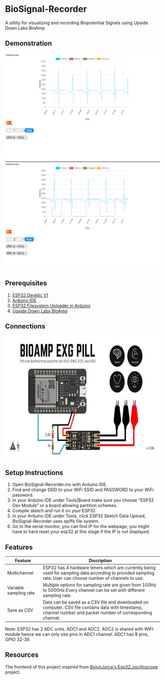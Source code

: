 # BioSignal-Recorder

A utility for visualizing and recording Biopotential Signals using Upside Down Labs BioAmp.

## Demonstration

<img src = "./assets/ADC1.png" width = 700 height = 350 >
<img src = "./assets/ADC2.png" width = 700 height = 350 >

## Prerequisites

1. [ESP32 Devkitc V1](https://www.espressif.com/en/products/devkits/esp32-devkitc)
2. [Arduino IDE](https://support.arduino.cc/hc/en-us/articles/360019833020-Download-and-install-Arduino-IDE)
3. [ESP32 Filesystem Uploader in Arduino](https://randomnerdtutorials.com/install-esp32-filesystem-uploader-arduino-ide/)
4. [Upside Down Labs BioAmp](https://store.upsidedownlabs.tech/shop/)

## Connections

<img src = "./assets/connections.jpg" width = 700 height = 400 >

## Setup Instructions

1. Open BioSignal-Recorder.ino with Arduino IDE.
2. Find and change SSID to your WiFi SSID and PASSWORD to your WiFi password.
3. In your Arduino IDE under Tools|Board make sure you choose "ESP32 Dev Module" or a board allowing partition schemes.
4. Compile sketch and run it on your ESP32.
5. In your Arduino IDE under Tools, click ESP32 Sketch Data Upload, BioSignal-Recorder uses spiffs file system.
6. Go to the serial monitor, you can find IP for the webpage, you might have to hard reset your esp32 at this stage if the IP is not displayed.

## Features

|Feature | Discription|
|--------|------------|
|Multichannel       |    ESP32 has 4 hardware timers which are currently being used for sampling data according to provided sampling rate. User can choose number of channels to use.|
|Variable sampling rate | Multiple options for sampling rate are given from 100Hz to 5000Hz.Every channel can be set with different sampling rate.|
|Save as CSV | Data can be saved as a CSV file and downloaded on computer. CSV file contains data with timestamp, channel number and packet number of corresponding channel.|

Note: ESP32 has 2 ADC units. ADC1 and ADC2. ADC2 is shared with WIFI module hence we can only use pins in ADC1 channel. ADC1 has 8 pins, GPIO 32-39.

## Resources

The frontend of this project inspired from [BojunJurca's Esp32_oscilloscope](https://github.com/BojanJurca/Esp32_oscilloscope) project.
